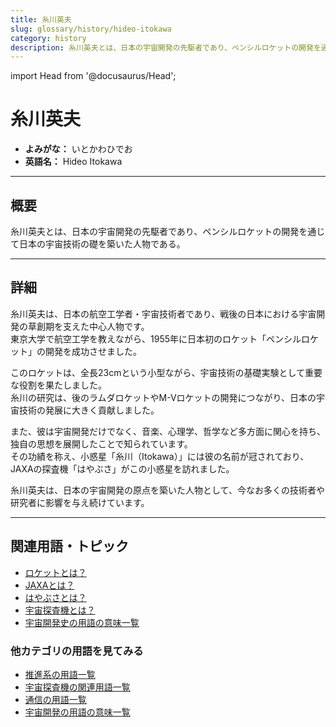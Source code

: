 ```yaml
---
title: 糸川英夫
slug: glossary/history/hideo-itokawa
category: history
description: 糸川英夫とは、日本の宇宙開発の先駆者であり、ペンシルロケットの開発を通じて日本の宇宙技術の礎を築いた人物である。
---
```


import Head from '@docusaurus/Head';

<Head>
  <script type="application/ld+json">
    {`{
      "@context": "https://schema.org",
      "@type": "DefinedTerm",
      "name": "糸川英夫",
      "inDefinedTermSet": "https://www.space-portal.org",
      "termCode": "glossary/history/hideo-itokawa",
      "description": "糸川英夫とは、日本の宇宙開発の先駆者であり、ペンシルロケットの開発を通じて日本の宇宙技術の礎を築いた人物である。",
      "url": "https://www.space-portal.org/docs/glossary/history/hideo-itokawa"
    }`}
  </script>
</Head>

# 糸川英夫

- **よみがな：** いとかわひでお  
- **英語名：** Hideo Itokawa  

---

## 概要

糸川英夫とは、日本の宇宙開発の先駆者であり、ペンシルロケットの開発を通じて日本の宇宙技術の礎を築いた人物である。

---

## 詳細

糸川英夫は、日本の航空工学者・宇宙技術者であり、戦後の日本における宇宙開発の草創期を支えた中心人物です。  
東京大学で航空工学を教えながら、1955年に日本初のロケット「ペンシルロケット」の開発を成功させました。  

このロケットは、全長23cmという小型ながら、宇宙技術の基礎実験として重要な役割を果たしました。  
糸川の研究は、後のラムダロケットやM-Vロケットの開発につながり、日本の宇宙技術の発展に大きく貢献しました。  

また、彼は宇宙開発だけでなく、音楽、心理学、哲学など多方面に関心を持ち、独自の思想を展開したことで知られています。  
その功績を称え、小惑星「糸川（Itokawa）」には彼の名前が冠されており、JAXAの探査機「はやぶさ」がこの小惑星を訪れました。  

糸川英夫は、日本の宇宙開発の原点を築いた人物として、今なお多くの技術者や研究者に影響を与え続けています。

---

## 関連用語・トピック

- [ロケットとは？](docs/rocket/rocket)
- [JAXAとは？](docs/organization/jaxa)
- [はやぶさとは？](docs/explorer/mission/hayabusa)
- [宇宙探査機とは？](docs/explorer/space-probe)
- [宇宙開発史の用語の意味一覧](docs/category/history)

### 他カテゴリの用語を見てみる
- [推進系の用語一覧](docs/category/propulsion)
- [宇宙探査機の関連用語一覧](docs/category/explorer)
- [通信の用語一覧](docs/category/communication)
- [宇宙開発の用語の意味一覧](docs/category/glossary)
